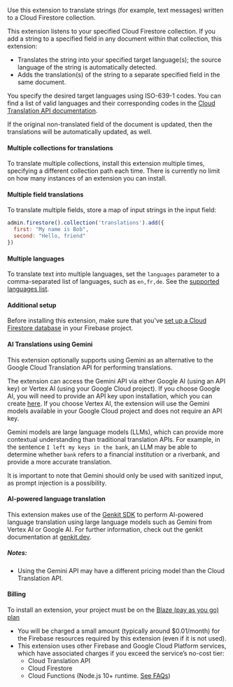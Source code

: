 Use this extension to translate strings (for example, text messages) written to a Cloud Firestore collection.

This extension listens to your specified Cloud Firestore collection. If you add a string to a specified field in any document within that collection, this extension:

- Translates the string into your specified target language(s); the source language of the string is automatically detected.
- Adds the translation(s) of the string to a separate specified field in the same document.

You specify the desired target languages using ISO-639-1 codes. You can find a list of valid languages and their corresponding codes in the [Cloud Translation API documentation](https://cloud.google.com/translate/docs/languages).

If the original non-translated field of the document is updated, then the translations will be automatically updated, as well.

#### Multiple collections for translations

To translate multiple collections, install this extension multiple times, specifying a different
collection path each time. There is currently no limit on how many instances of an extension you
can install.

#### Multiple field translations

To translate multiple fields, store a map of input strings in the input field:

```js
admin.firestore().collection('translations').add({
  first: "My name is Bob",
  second: "Hello, friend"
})
```
#### Multiple languages

To translate text into multiple languages, set the `languages` parameter to a comma-separated list
of languages, such as `en,fr,de`. See the [supported languages list](https://cloud.google.com/translate/docs/languages).
#### Additional setup

Before installing this extension, make sure that you've [set up a Cloud Firestore database](https://firebase.google.com/docs/firestore/quickstart) in your Firebase project.

#### AI Translations using Gemini

This extension optionally supports using Gemini as an alternative to the Google Cloud Translation API for performing translations.

The extension can access the Gemini API via either Google AI (using an API key) or Vertex AI (using your Google Cloud project). If you choose Google AI, you will need to provide an API key upon installation, which you can create [here](https://ai.google.dev/gemini-api/docs/api-key). If you choose Vertex AI, the extension will use the Gemini models available in your Google Cloud project and does not require an API key.

Gemini models are large language models (LLMs), which can provide more contextual understanding than traditional translation APIs. For example, in the sentence `I left my keys in the bank`, an LLM may be able to determine whether `bank` refers to a financial institution or a riverbank, and provide a more accurate translation.

It is important to note that Gemini should only be used with sanitized input, as prompt injection is a possibility.

#### AI-powered language translation
This extension makes use of the [Genkit SDK](http://genkit.dev/) to perform AI-powered language translation using large language models such as Gemini from Vertex AI or Google AI. For further information, check out the genkit documentation at [genkit.dev](http://genkit.dev/).

##### Notes:
- Using the Gemini API may have a different pricing model than the Cloud Translation API.

#### Billing
To install an extension, your project must be on the [Blaze (pay as you go) plan](https://firebase.google.com/pricing)

- You will be charged a small amount (typically around $0.01/month) for the Firebase resources required by this extension (even if it is not used).
- This extension uses other Firebase and Google Cloud Platform services, which have associated charges if you exceed the service’s no-cost tier:
  - Cloud Translation API
  - Cloud Firestore
  - Cloud Functions (Node.js 10+ runtime. [See FAQs](https://firebase.google.com/support/faq#extensions-pricing))
